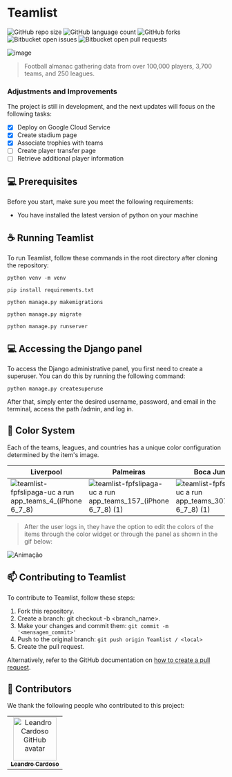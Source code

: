 # Teamlist

![GitHub repo size](https://img.shields.io/github/repo-size/sandrofilho2000/teamlist?style=for-the-badge)
![GitHub language count](https://img.shields.io/github/languages/count/sandrofilho2000/teamlist?style=for-the-badge)
![GitHub forks](https://img.shields.io/github/forks/sandrofilho2000/teamlist?style=for-the-badge)
![Bitbucket open issues](https://img.shields.io/bitbucket/issues/sandrofilho2000/teamlist?style=for-the-badge)
![Bitbucket open pull requests](https://img.shields.io/bitbucket/pr-raw/sandrofilho2000/teamlist?style=for-the-badge)

![image](https://github.com/sandrofilho2000/teamlist/assets/75636911/3e08d8b4-68c3-4f47-b5a5-75c18de0bd1d)

> Football almanac gathering data from over 100,000 players, 3,700 teams, and 250 leagues.

### Adjustments and Improvements

The project is still in development, and the next updates will focus on the following tasks:

- [x] Deploy on Google Cloud Service
- [x] Create stadium page
- [x] Associate trophies with teams
- [ ] Create player transfer page
- [ ] Retrieve additional player information

## 💻 Prerequisites

Before you start, make sure you meet the following requirements:

- You have installed the latest version of python on your machine

## ☕ Running Teamlist

To run Teamlist, follow these commands in the root directory after cloning the repository:

```
python venv -m venv
```

```
pip install requirements.txt
```

```
python manage.py makemigrations
```

```
python manage.py migrate
```

```
python manage.py runserver
```

## 💻 Accessing the Django panel

To access the Django administrative panel, you first need to create a superuser. You can do this by running the following command:

```
python manage.py createsuperuse
```

After that, simply enter the desired username, password, and email in the terminal, access the path /admin, and log in.

## 🎨 Color System

Each of the teams, leagues, and countries has a unique color configuration determined by the item's image.

| Liverpool | Palmeiras | Boca Juniors |
|-----------|-----------|--------------|
| ![teamlist-fpfslipaga-uc a run app_teams_4_(iPhone 6_7_8)](https://github.com/sandrofilho2000/teamlist/assets/75636911/7465b0ff-0830-4cfd-9114-8edbf63c6d3d) | ![teamlist-fpfslipaga-uc a run app_teams_157_(iPhone 6_7_8) (1)](https://github.com/sandrofilho2000/teamlist/assets/75636911/b34f28bd-0258-4232-bdb7-f9ef8aac00db) | ![teamlist-fpfslipaga-uc a run app_teams_307_(iPhone 6_7_8) (1)](https://github.com/sandrofilho2000/teamlist/assets/75636911/71e465f3-1555-4830-a508-3344e556195d)


> After the user logs in, they have the option to edit the colors of the items through the color widget or through the panel as shown in the gif below:

![Animação](https://github.com/sandrofilho2000/teamlist/assets/75636911/ad41730d-f522-44fb-a7f3-f9be52805626)


## 📫 Contributing to Teamlist

To contribute to Teamlist, follow these steps:

1. Fork this repository.
2. Create a branch: git checkout -b <branch_name>.
3. Make your changes and commit them: `git commit -m '<mensagem_commit>'`
4. Push to the original branch: `git push origin Teamlist / <local>`
5. Create the pull request.

Alternatively, refer to the GitHub documentation on [how to create a pull request](https://help.github.com/en/github/collaborating-with-issues-and-pull-requests/creating-a-pull-request).

## 🤝 Contributors

We thank the following people who contributed to this project:

<table>
  <tr>
    <td align="center">
      <a href="https://github.com/Leolupe/" title="Leandro Cardoso">
        <img src="https://avatars.githubusercontent.com/u/20233983?v=4" width="100px;" alt="Leandro Cardoso GitHub avatar"/><br>
        <sub>
          <b>Leandro Cardoso</b>
        </sub>
      </a>
    </td>
  </tr>
</table>

